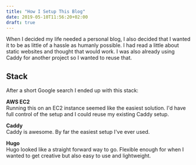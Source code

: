 ```yaml
---
title: "How I Setup This Blog"
date: 2019-05-10T11:56:20+02:00
draft: true
---
```


When I decided my life needed a personal blog, I also decided that I wanted it to be as little of a hassle as humanly possible. I had read a little about static websites and thought that would work. I was also already using Caddy for another project so I wanted to reuse that. 

## Stack
After a short Google search I ended up with this stack:

**AWS EC2**  
Running this on an EC2 instance seemed like the easiest solution. I'd have full control of the setup and I could reuse my existing Caddy setup.

**Caddy**  
Caddy is awesome. By far the easiest setup I've ever used.

**Hugo**  
Hugo looked like a straight forward way to go. Flexible enough for when I wanted to get creative but also easy to use and lightweight. 


